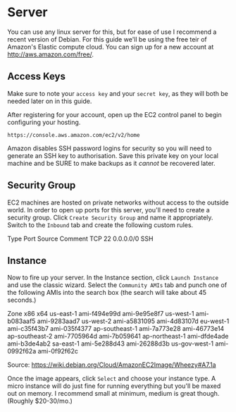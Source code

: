 Server
======

You can use any linux server for this, but for ease of use I
recommend a recent version of Debian. For this guide we'll be using
the free teir of Amazon's Elastic compute cloud. You can sign up
for a new account at http://aws.amazon.com/free/.

Access Keys
-----------

Make sure to note your `access key` and your `secret key`, as they
will both be needed later on in this guide.

After registering for your account, open up the EC2 control panel
to begin configuring your hosting.

    https://console.aws.amazon.com/ec2/v2/home

Amazon disables SSH password logins for security so you will need
to generate an SSH key to authorisation. Save this private key on
your local machine and be SURE to make backups as it *cannot* be
recovered later.

Security Group
--------------

EC2 machines are hosted on private networks without access to the
outside world. In order to open up ports for this server, you'll
need to create a security group. Click `Create Security Group` and
name it appropriately. Switch to the `Inbound` tab and create the
following custom rules.

  Type  Port    Source          Comment
  TCP   22      0.0.0.0/0       SSH

Instance
--------

Now to fire up your server. In the Instance section, click `Launch
Instance` and use the classic wizard. Select the `Community AMIs`
tab and punch one of the following AMIs into the search box (the
search will take about 45 seconds.)

  Zone              x86             x64
  us-east-1         ami-f494e99d    ami-9e95e8f7
  us-west-1         ami-b083aaf5    ami-9283aad7
  us-west-2         ami-a5831095    ami-4d83107d
  eu-west-1         ami-c35f43b7    ami-035f4377
  ap-southeast-1    ami-7a773e28    ami-46773e14
  ap-southeast-2    ami-7705964d    ami-7b059641
  ap-northeast-1    ami-dfde4ade    ami-b3de4ab2
  sa-east-1         ami-5e288d43    ami-26288d3b
  us-gov-west-1     ami-0992f62a    ami-0f92f62c

Source: https://wiki.debian.org/Cloud/AmazonEC2Image/Wheezy#A7.1a

Once the image appears, click `Select` and choose your instance
type. A micro instance will do just fine for running everything but
you'll be maxed out on memory. I recommend small at minimum, medium
is great though. (Roughly $20-30/mo.)
